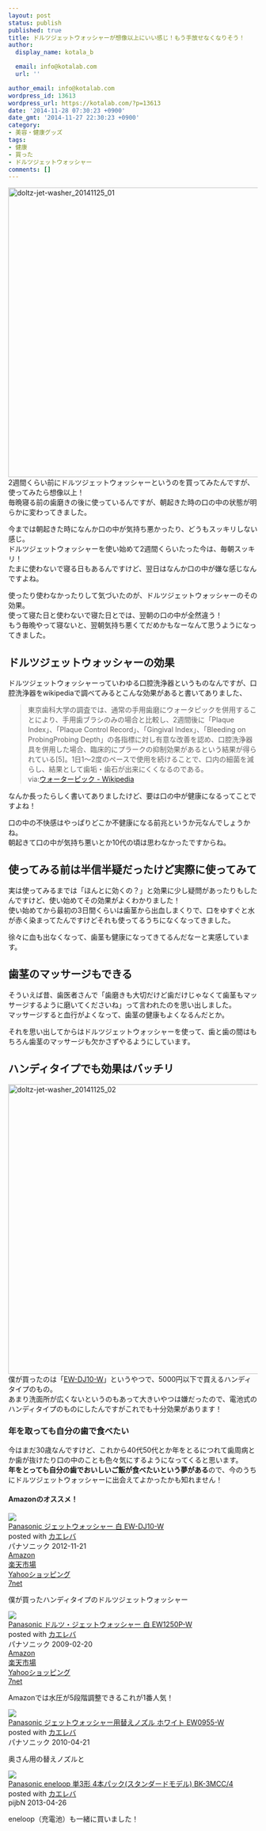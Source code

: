 ```yaml
---
layout: post
status: publish
published: true
title: ドルツジェットウォッシャーが想像以上にいい感じ！もう手放せなくなりそう！
author:
  display_name: kotala_b

  email: info@kotalab.com
  url: ''

author_email: info@kotalab.com
wordpress_id: 13613
wordpress_url: https://kotalab.com/?p=13613
date: '2014-11-28 07:30:23 +0900'
date_gmt: '2014-11-27 22:30:23 +0900'
category:
- 美容・健康グッズ
tags:
- 健康
- 買った
- ドルツジェットウォッシャー
comments: []
---
```

<p><img src="https://kotalab.com/wp-content/uploads/doltz-jet-washer_20141125_01-780x585.jpg" alt="doltz-jet-washer_20141125_01" width="780" height="585" class="aligncenter size-large wp-image-13620" /><br />
2週間くらい前にドルツジェットウォッシャーというのを買ってみたんですが、使ってみたら想像以上！<br />
毎晩寝る前の歯磨きの後に使っているんですが、朝起きた時の口の中の状態が明らかに変わってきました。</p>
<p>今までは朝起きた時になんか口の中が気持ち悪かったり、どうもスッキリしない感じ。<br />
ドルツジェットウォッシャーを使い始めて2週間くらいたった今は、毎朝スッキリ！<br />
たまに使わないで寝る日もあるんですけど、翌日はなんか口の中が嫌な感じなんですよね。</p>
<p>使ったり使わなかったりして気づいたのが、ドルツジェットウォッシャーのその効果。<br />
使って寝た日と使わないで寝た日とでは、翌朝の口の中が全然違う！<br />
もう毎晩やって寝ないと、翌朝気持ち悪くてだめかもなーなんて思うようになってきました。<br />
<!--more--></p>
<h2>ドルツジェットウォッシャーの効果</h2>
<p>ドルツジェットウォッシャーっていわゆる口腔洗浄器というものなんですが、口腔洗浄器をwikipediaで調べてみるとこんな効果があると書いてありました、</p>
<blockquote><p>
東京歯科大学の調査では、通常の手用歯磨にウォータピックを併用することにより、手用歯ブラシのみの場合と比較し、2週間後に「Plaque Index」、「Plaque Control Record」、「Gingival Index」、「Bleeding on ProbingProbing Depth」の各指標に対し有意な改善を認め、口腔洗浄器具を併用した場合、臨床的にプラークの抑制効果があるという結果が得られている[5]。1日1～2度のペースで使用を続けることで、口内の細菌を減らし、結果として歯垢・歯石が出来にくくなるのである。<br />
via:<a href="http://ja.wikipedia.org/wiki/%E3%82%A6%E3%82%A9%E3%83%BC%E3%82%BF%E3%83%BC%E3%83%94%E3%83%83%E3%82%AF" target="_blank">ウォーターピック - Wikipedia</a><a href="http://b.hatena.ne.jp/entry/http://ja.wikipedia.org/wiki/%E3%82%A6%E3%82%A9%E3%83%BC%E3%82%BF%E3%83%BC%E3%83%94%E3%83%83%E3%82%AF" target="_blank"><img border="0" src="http://b.hatena.ne.jp/entry/image/http://ja.wikipedia.org/wiki/%E3%82%A6%E3%82%A9%E3%83%BC%E3%82%BF%E3%83%BC%E3%83%94%E3%83%83%E3%82%AF" alt="" /></a>
</p></blockquote>
<p>なんか長ったらしく書いてありましたけど、要は<span class="b">口の中が健康になる</span>ってことですよね！</p>
<p>口の中の不快感はやっぱりどこか不健康になる前兆というか元なんでしょうかね。<br />
朝起きて口の中が気持ち悪いとか10代の頃は思わなかったですからね。</p>
<h2>使ってみる前は半信半疑だったけど実際に使ってみて</h2>
<p>実は使ってみるまでは「ほんとに効くの？」と効果に少し疑問があったりもしたんですけど、使い始めてその効果がよくわかりました！<br />
使い始めてから最初の3日間くらいは歯茎から出血しまくりで、口をゆすぐと水が赤く染まってたんですけどそれも使ってるうちになくなってきました。</p>
<p>徐々に血も出なくなって、歯茎も健康になってきてるんだなーと実感しています。</p>
<h2>歯茎のマッサージもできる</h2>
<p>そういえば昔、歯医者さんで「歯磨きも大切だけど歯だけじゃなくて歯茎もマッサージするように磨いてくださいね」って言われたのを思い出しました。<br />
マッサージすると血行がよくなって、歯茎の健康もよくなるんだとか。</p>
<p>それを思い出してからはドルツジェットウォッシャーを使って、歯と歯の間はもちろん歯茎のマッサージも欠かさずやるようにしています。</p>
<h2>ハンディタイプでも効果はバッチリ</h2>
<p><img src="https://kotalab.com/wp-content/uploads/doltz-jet-washer_20141125_02-780x585.jpg" alt="doltz-jet-washer_20141125_02" width="780" height="585" class="aligncenter size-large wp-image-13619" /><br />
僕が買ったのは「<a href="http://www.amazon.co.jp/exec/obidos/ASIN/B00A2MGTVK/same-22/ref=nosim/" rel="nofollow" target="_blank">EW-DJ10-W</a>」というやつで、5000円以下で買えるハンディタイプのもの。<br />
あまり洗面所が広くないというのもあって大きいやつは嫌だったので、電池式のハンディタイプのものにしたんですがこれでも十分効果があります！</p>
<h3>年を取っても自分の歯で食べたい</h3>
<p>今はまだ30歳なんですけど、これから40代50代とか年をとるにつれて歯周病とか歯が抜けたり口の中のことも色々気にするようになってくると思います。<br />
<strong>年をとっても自分の歯でおいしいご飯が食べたいという夢がある</strong>ので、今のうちにドルツジェットウォッシャーに出会えてよかったかも知れません！</p>
<h4 class="aam">Amazonのオススメ！</h4>
<div class="kaerebalink-box">
<div class="kaerebalink-image"><a href="http://www.amazon.co.jp/exec/obidos/ASIN/B00A2MGTVK/same-22/ref=nosim/" rel="nofollow" target="_blank"><img src="http://ecx.images-amazon.com/images/I/21X4wkdr%2BsL._SL160_.jpg" style="border: none;" /></a></div>
<div class="kaerebalink-info">
<div class="kaerebalink-name"><a href="http://www.amazon.co.jp/exec/obidos/ASIN/B00A2MGTVK/same-22/ref=nosim/" rel="nofollow" target="_blank">Panasonic ジェットウォッシャー 白 EW-DJ10-W</a>
<div class="kaerebalink-powered-date">posted with <a href="http://kaereba.com" rel="nofollow" target="_blank">カエレバ</a></div>
</div>
<div class="kaerebalink-detail"> パナソニック 2012-11-21    </div>
<div class="kaerebalink-link1">
<div class="shoplinkamazon"><a href="http://www.amazon.co.jp/gp/search?keywords=%83W%83F%83b%83g%83E%83H%83b%83V%83%83%81%5B%20EW-DJ10&__mk_ja_JP=%83J%83%5E%83J%83i&tag=same-22" rel="nofollow" target="_blank" title="アマゾン" >Amazon</a></div>
<div class="shoplinkrakuten"><a href="http://c.af.moshimo.com/af/c/click?a_id=374939&p_id=54&pc_id=54&pl_id=616&s_v=b5Rz2P0601xu&url=http%3A%2F%2Fsearch.rakuten.co.jp%2Fsearch%2Fmall%2F%25E3%2582%25B8%25E3%2582%25A7%25E3%2583%2583%25E3%2583%2588%25E3%2582%25A6%25E3%2582%25A9%25E3%2583%2583%25E3%2582%25B7%25E3%2583%25A3%25E3%2583%25BC%2520EW-DJ10%2F-%2Ff.1-p.1-s.1-sf.0-st.A-v.2%3Fx%3D0" rel="nofollow" target="_blank" title="楽天市場" >楽天市場</a></div>
<div class="shoplinkyahoo"><a href="http://ck.jp.ap.valuecommerce.com/servlet/referral?sid=2967684&pid=883100332&vc_url=http%3A%2F%2Fshopping.search.yahoo.co.jp%2Fsearch%3FuIv%3Don%26ei%3DUTF-8%26tab_ex%3Dcommerce%26slider%3D0%26va%3D%25E3%2582%25B8%25E3%2582%25A7%25E3%2583%2583%25E3%2583%2588%25E3%2582%25A6%25E3%2582%25A9%25E3%2583%2583%25E3%2582%25B7%25E3%2583%25A3%25E3%2583%25BC%2520EW-DJ10" rel="nofollow"  target="_blank" title="Yahooショッピング" >Yahooショッピング<img src="http://ad.jp.ap.valuecommerce.com/servlet/gifbanner?sid=2967684&pid=883100332" height="1" width="1" border="0"></a></div>
<div class="shoplinkseven"><a href="http://ck.jp.ap.valuecommerce.com/servlet/referral?sid=2967684&pid=883100332&vc_url=http%3A%2F%2Fwww.7netshopping.jp%2Fall%2Fsearch_result%2F-%2Fbprice%2Foff%2Fsort%2F0%2Fkword_in%2F%25E3%2582%25B8%25E3%2582%25A7%25E3%2583%2583%25E3%2583%2588%25E3%2582%25A6%25E3%2582%25A9%25E3%2583%2583%25E3%2582%25B7%25E3%2583%25A3%25E3%2583%25BC%2520EW-DJ10%2FallGoods%2Fon%2Fsubmit.x%2F30%2Fdisp_result%2F1%2Fsubmit.y%2F9%2Fprvlg%2Foff%2Fnobuy%2Fon%2FsetProduct%2Foff%2Foop%2Fon%2Fctgy%2Fall%2FfromKeywordSearch%2Ftrue" rel="nofollow" target="_blank" title="セブンネットショッピング" >7net</a></div>
</div>
</div>
<div class="booklink-footer" style="clear: left"></div>
</div>
<p>僕が買ったハンディタイプのドルツジェットウォッシャー</p>
<div class="kaerebalink-box">
<div class="kaerebalink-image"><a href="http://www.amazon.co.jp/exec/obidos/ASIN/B001MBV4SI/same-22/ref=nosim/" rel="nofollow" target="_blank"><img src="http://ecx.images-amazon.com/images/I/313Pae8Dt%2BL._SL160_.jpg" style="border: none;" /></a></div>
<div class="kaerebalink-info">
<div class="kaerebalink-name"><a href="http://www.amazon.co.jp/exec/obidos/ASIN/B001MBV4SI/same-22/ref=nosim/" rel="nofollow" target="_blank">Panasonic ドルツ・ジェットウォッシャー 白 EW1250P-W</a>
<div class="kaerebalink-powered-date">posted with <a href="http://kaereba.com" rel="nofollow" target="_blank">カエレバ</a></div>
</div>
<div class="kaerebalink-detail"> パナソニック 2009-02-20    </div>
<div class="kaerebalink-link1">
<div class="shoplinkamazon"><a href="http://www.amazon.co.jp/gp/search?keywords=%83h%83%8B%83c%83W%83F%83b%83g%83E%83H%83b%83V%83%83%81%5B%20W1250P&__mk_ja_JP=%83J%83%5E%83J%83i&tag=same-22" rel="nofollow" target="_blank" title="アマゾン" >Amazon</a></div>
<div class="shoplinkrakuten"><a href="http://c.af.moshimo.com/af/c/click?a_id=374939&p_id=54&pc_id=54&pl_id=616&s_v=b5Rz2P0601xu&url=http%3A%2F%2Fsearch.rakuten.co.jp%2Fsearch%2Fmall%2F%25E3%2583%2589%25E3%2583%25AB%25E3%2583%2584%25E3%2582%25B8%25E3%2582%25A7%25E3%2583%2583%25E3%2583%2588%25E3%2582%25A6%25E3%2582%25A9%25E3%2583%2583%25E3%2582%25B7%25E3%2583%25A3%25E3%2583%25BC%2520W1250P%2F-%2Ff.1-p.1-s.1-sf.0-st.A-v.2%3Fx%3D0" rel="nofollow" target="_blank" title="楽天市場" >楽天市場</a></div>
<div class="shoplinkyahoo"><a href="http://ck.jp.ap.valuecommerce.com/servlet/referral?sid=2967684&pid=883100332&vc_url=http%3A%2F%2Fshopping.search.yahoo.co.jp%2Fsearch%3FuIv%3Don%26ei%3DUTF-8%26tab_ex%3Dcommerce%26slider%3D0%26va%3D%25E3%2583%2589%25E3%2583%25AB%25E3%2583%2584%25E3%2582%25B8%25E3%2582%25A7%25E3%2583%2583%25E3%2583%2588%25E3%2582%25A6%25E3%2582%25A9%25E3%2583%2583%25E3%2582%25B7%25E3%2583%25A3%25E3%2583%25BC%2520W1250P" rel="nofollow"  target="_blank" title="Yahooショッピング" >Yahooショッピング<img src="http://ad.jp.ap.valuecommerce.com/servlet/gifbanner?sid=2967684&pid=883100332" height="1" width="1" border="0"></a></div>
<div class="shoplinkseven"><a href="http://ck.jp.ap.valuecommerce.com/servlet/referral?sid=2967684&pid=883100332&vc_url=http%3A%2F%2Fwww.7netshopping.jp%2Fall%2Fsearch_result%2F-%2Fbprice%2Foff%2Fsort%2F0%2Fkword_in%2F%25E3%2583%2589%25E3%2583%25AB%25E3%2583%2584%25E3%2582%25B8%25E3%2582%25A7%25E3%2583%2583%25E3%2583%2588%25E3%2582%25A6%25E3%2582%25A9%25E3%2583%2583%25E3%2582%25B7%25E3%2583%25A3%25E3%2583%25BC%2520W1250P%2FallGoods%2Fon%2Fsubmit.x%2F30%2Fdisp_result%2F1%2Fsubmit.y%2F9%2Fprvlg%2Foff%2Fnobuy%2Fon%2FsetProduct%2Foff%2Foop%2Fon%2Fctgy%2Fall%2FfromKeywordSearch%2Ftrue" rel="nofollow" target="_blank" title="セブンネットショッピング" >7net</a></div>
</div>
</div>
<div class="booklink-footer" style="clear: left"></div>
</div>
<p>Amazonでは水圧が5段階調整できるこれが1番人気！</p>
<div class="kaerebalink-box">
<div class="kaerebalink-image"><a href="http://www.amazon.co.jp/exec/obidos/ASIN/B003GXF4H2/same-22/ref=nosim/" rel="nofollow" target="_blank"><img src="http://ecx.images-amazon.com/images/I/315JqguxitL._SL160_.jpg" style="border: none;" /></a></div>
<div class="kaerebalink-info">
<div class="kaerebalink-name"><a href="http://www.amazon.co.jp/exec/obidos/ASIN/B003GXF4H2/same-22/ref=nosim/" rel="nofollow" target="_blank">Panasonic ジェットウォッシャー用替えノズル ホワイト EW0955-W</a>
<div class="kaerebalink-powered-date">posted with <a href="http://kaereba.com" rel="nofollow" target="_blank">カエレバ</a></div>
</div>
<div class="kaerebalink-detail"> パナソニック 2010-04-21    </div>
<div class="kaerebalink-link1"></div>
</div>
<div class="booklink-footer" style="clear: left"></div>
</div>
<p>奥さん用の替えノズルと</p>
<div class="kaerebalink-box">
<div class="kaerebalink-image"><a href="http://www.amazon.co.jp/exec/obidos/ASIN/B00C48TTKS/same-22/ref=nosim/" rel="nofollow" target="_blank"><img src="http://ecx.images-amazon.com/images/I/51K7ad0pC2L._SL160_.jpg" style="border: none;" /></a></div>
<div class="kaerebalink-info">
<div class="kaerebalink-name"><a href="http://www.amazon.co.jp/exec/obidos/ASIN/B00C48TTKS/same-22/ref=nosim/" rel="nofollow" target="_blank">Panasonic eneloop 単3形 4本パック(スタンダードモデル) BK-3MCC/4</a>
<div class="kaerebalink-powered-date">posted with <a href="http://kaereba.com" rel="nofollow" target="_blank">カエレバ</a></div>
</div>
<div class="kaerebalink-detail"> pijbN 2013-04-26    </div>
<div class="kaerebalink-link1"></div>
</div>
<div class="booklink-footer" style="clear: left"></div>
</div>
<p>eneloop（充電池）も一緒に買いました！</p>
